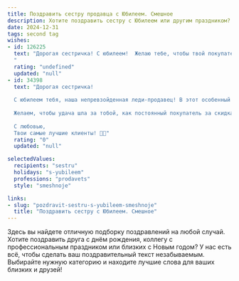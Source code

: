 ```yaml
---
title: Поздравить сестру продавца с Юбилеем. Смешное
description: Хотите поздравить сестру с Юбилеем или другим праздником? Наш ИИ создаст незабываемое поздравление, а вы обязательно выделитесь среди других.  
date: 2024-12-31
tags: second tag
wishes:
- id: 126225
  text: "Дорогая сестричка! С юбилеем!  Желаю тебе, чтобы твой покупательский бум никогда не заканчивался, а касса всегда пестрела веселыми цифрами! Пусть жизнь будет сладкой, как скидка на шоколад, и яркой, как ценник на распродаже!  Успехов в твоем нелегком, но таком увлекательном деле – продавать счастье (и товар, конечно же)!  Будь всегда на высоте, как лучшая цена, и  весела, как удачная сделка!
  "
  rating: "undefined"
  updated: "null"
- id: 34398
  text: "Дорогая сестричка!
  
  С юбилеем тебя, наша непревзойденная леди-продавец! В этот особенный день желаем, чтобы твоя жизнь была такой же яркой и насыщенной, как витрина в хорошей торговой точке! Пусть счастье всегда будет «в наличии», а печали — только по предварительному заказу!
  
  Желаем, чтобы удача шла за тобой, как постоянный покупатель за скидками! Пусть каждый день будет полон и радостей, и прибыли, ведь ты — настоящая королева распродаж в нашей жизни! И помни, даже если что-то вдруг не так, просто обратись к «гарантии счастья», она у нас всегда в наличии!
  
  С любовью,
  Твои самые лучшие клиенты! 🎉💖"
  rating: "0"
  updated: "null"

selectedValues:
  recipients: "sestru"
  holidays: "s-yubileem"
  professions: "prodavets"
  style: "smeshnoje"

links:
- slug: "pozdravit-sestru-s-yubileem-smeshnoje"
  title: "Поздравить сестру с Юбилеем. Смешное"
---
```


Здесь вы найдете отличную подборку поздравлений на любой случай. 
Хотите поздравить друга с днём рождения, коллегу с профессиональным праздником или близких с Новым годом? У нас есть всё, чтобы сделать ваш поздравительный текст незабываемым. Выбирайте нужную категорию и находите лучшие слова для ваших близких и друзей!
